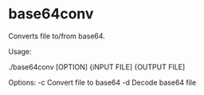 # base64conv

Converts file to/from base64.

Usage:

./base64conv [OPTION] {iNPUT FILE] {OUTPUT FILE]

Options:
    -c    Convert file to base64
    -d    Decode base64 file
